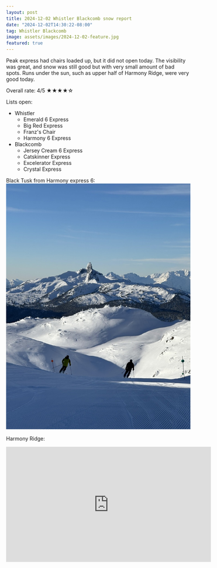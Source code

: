 ```yaml
---
layout: post
title: 2024-12-02 Whistler Blackcomb snow report
date: "2024-12-02T14:30:22-08:00"
tag: Whistler Blackcomb
image: assets/images/2024-12-02-feature.jpg
featured: true
---
```


Peak express had chairs loaded up, but it did not open today. The visibility was great, and snow was still good but with very small amount of bad spots. Runs under the sun, such as upper half of Harmony Ridge, were very good today.

Overall rate: 4/5 ★★★★☆

Lists open:

* Whistler
    * Emerald 6 Express
    * Big Red Express
    * Franz's Chair
    * Harmony 6 Express
* Blackcomb
    * Jersey Cream 6 Express
    * Catskinner Express
    * Excelerator Express
    * Crystal Express

Black Tusk from Harmony express 6:
![](assets/images/2024-12-02-black-tusk.jpg)

Harmony Ridge:
<iframe width="560" height="315" src="https://www.youtube.com/embed/153yZ6v98Gg?si=Up-cQNI4-bzBYo6L&hl=en" title="YouTube video player" frameborder="0" allow="accelerometer; autoplay; clipboard-write; encrypted-media; gyroscope; picture-in-picture; web-share" referrerpolicy="strict-origin-when-cross-origin" allowfullscreen></iframe>
